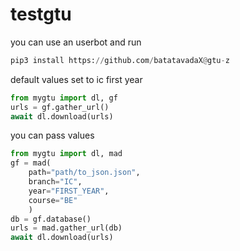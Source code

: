 # testgtu

you can use an userbot and run

```py
pip3 install https://github.com/batatavadaX@gtu-z
```

default values set to ic first year

```py
from mygtu import dl, gf
urls = gf.gather_url()
await dl.download(urls)
```

you can pass values

```py
from mygtu import dl, mad
gf = mad(
    path="path/to_json.json", 
    branch="IC", 
    year="FIRST_YEAR",
    course="BE"
    )
db = gf.database()
urls = mad.gather_url(db)
await dl.download(urls)
```
